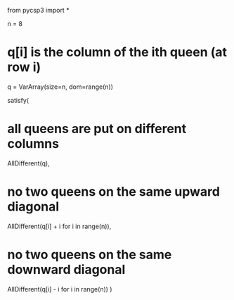 from pycsp3 import *

n = 8

# q[i] is the column of the ith queen (at row i)
q = VarArray(size=n, dom=range(n))

satisfy(
   # all queens are put on different columns
   AllDifferent(q),

   # no two queens on the same upward diagonal
   AllDifferent(q[i] + i for i in range(n)),

   # no two queens on the same downward diagonal
   AllDifferent(q[i] - i for i in range(n))
)
